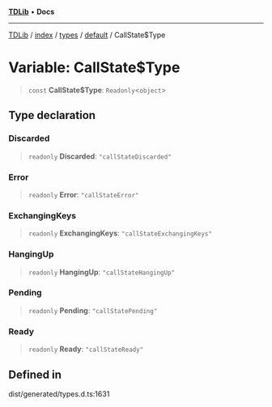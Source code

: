[**TDLib**](../../../../../../README.md) • **Docs**

***

[TDLib](../../../../../../modules.md) / [index](../../../../../README.md) / [types](../../../README.md) / [default](../README.md) / CallState$Type

# Variable: CallState$Type

> `const` **CallState$Type**: `Readonly`\<`object`\>

## Type declaration

### Discarded

> `readonly` **Discarded**: `"callStateDiscarded"`

### Error

> `readonly` **Error**: `"callStateError"`

### ExchangingKeys

> `readonly` **ExchangingKeys**: `"callStateExchangingKeys"`

### HangingUp

> `readonly` **HangingUp**: `"callStateHangingUp"`

### Pending

> `readonly` **Pending**: `"callStatePending"`

### Ready

> `readonly` **Ready**: `"callStateReady"`

## Defined in

dist/generated/types.d.ts:1631
